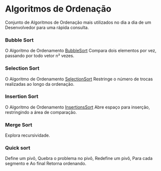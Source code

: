# Algoritmos de Ordenação
Conjunto de Algoritmos de Ordenação mais utilizados no dia a dia de um Desenvolvedor para uma rápida consulta.
### Bubble Sort
O Algoritmo de Ordenamento [BubbleSort](https://github.com/kleber-s-araujo/algoritmos-de-ordenacao/blob/main/BubbleSort.js) Compara dois elementos por vez, passando por todo vetor n² vezes.
### Selection Sort
O Algoritmo de Ordenamento [SelectionSort](https://github.com/kleber-s-araujo/algoritmos-de-ordenacao/blob/main/SelectionSort.js) Restringe o número de trocas realizadas ao longo da ordenação.
### Insertion Sort 
O Algoritmo de Ordenamento [InsertionsSort](https://github.com/kleber-s-araujo/algoritmos-de-ordenacao/blob/main/InsertionSort.js) Abre espaço para inserção, restringindo a área de comparação.
### Merge Sort
Explora recursividade.
### Quick sort 
Define um pivô, Quebra o problema no pivô, Redefine um pivô, Para cada segmento e Ao final Retorna ordenando.
